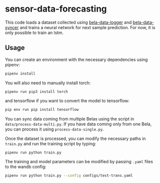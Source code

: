 # sensor-data-forecasting

This code loads a dataset collected using [bela-data-logger](https://github.com/pelinski/bela-data-logger) and [bela-data-syncer](https://github.com/pelinski/bela-data-syncer) and trains a neural network for next sample prediction. For now, it is only possible to train an lstm.

## Usage

You can create an environment with the necessary dependencies using pipenv:

```bash
pipenv install
```

You will also need to manually install torch:

```
pipenv run pip3 install torch
```

and tensorflow if you want to convert the model to tensorflow:

```bash
pip env run pip install tensorflow
```

You can sync data coming from multiple Belas using the script in `data/process-data-multi.py`. If you have data coming only from one Bela, you can process it using `process-data-single.py`.

Once the dataset is processed, you can modify the necessary paths in `train.py` and run the training script by typing:

```bash
pipenv run python train.py
```

The training and model parameters can be modified by passing `.yaml` files to the wandb config:

```bash
pipenv run python train.py --config configs/test-trans.yaml
```
